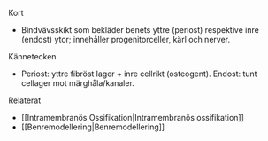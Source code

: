Kort
- Bindvävsskikt som bekläder benets yttre (periost) respektive inre (endost) ytor; innehåller progenitorceller, kärl och nerver.

Kännetecken
- Periost: yttre fibröst lager + inre cellrikt (osteogent). Endost: tunt cellager mot märghåla/kanaler.

Relaterat
- [[Intramembranös Ossifikation|Intramembranös ossifikation]]
- [[Benremodellering|Benremodellering]]

